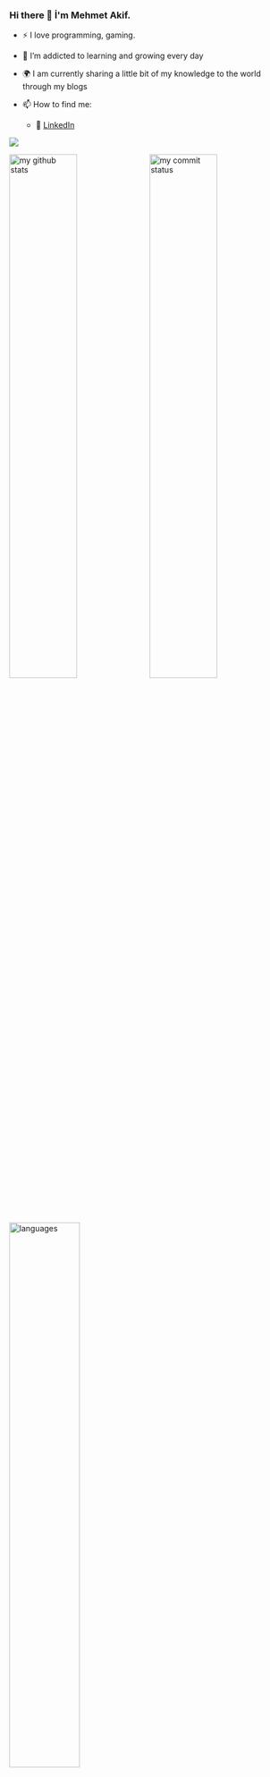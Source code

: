 ### Hi there 👋 İ'm Mehmet Akif.


- :zap: I love programming, gaming.
- 🌱 I’m addicted to learning and growing every day
- :earth_africa: I am currently sharing a little bit of my knowledge to the world through my blogs
- 📫 How to find me: 

  - :office: [LinkedIn](https://www.linkedin.com/in/akifka/)


![](https://komarev.com/ghpvc/?username=akifKA)

 <img src="https://github-readme-stats.vercel.app/api?username=akifKA&theme=chartreuse-dark" alt="my github stats" width="49%"/>
 <img src="https://github-readme-streak-stats.herokuapp.com/?user=akifKA&theme=chartreuse-dark" alt="my commit status" width="49%" />
  <img src="https://github-readme-stats.vercel.app/api/top-langs/?username=akifKA&theme=chartreuse-dark&layout=compact" alt="languages" width="50%">
